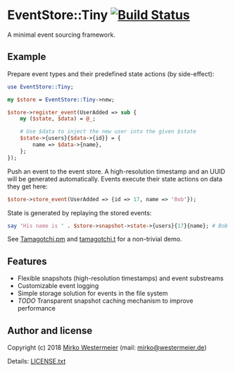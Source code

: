 # EventStore::Tiny [![Build Status](https://travis-ci.org/memowe/EventStore-Tiny.svg?branch=master)](https://travis-ci.org/memowe/EventStore-Tiny)

A minimal event sourcing framework.

## Example

Prepare event types and their predefined state actions (by side-effect):

```perl
use EventStore::Tiny;

my $store = EventStore::Tiny->new;

$store->register_event(UserAdded => sub {
    my ($state, $data) = @_;

    # Use $data to inject the new user into the given $state
    $state->{users}{$data->{id}} = {
        name => $data->{name},
    };
});
```

Push an event to the event store. A high-resolution timestamp and an UUID will be generated automatically. Events execute their state actions on data they get here:

```perl
$store->store_event(UserAdded => {id => 17, name => 'Bob'});
```

State is generated by replaying the stored events:

```perl
say 'His name is ' . $store->snapshot->state->{users}{17}{name}; # Bob
```

See [Tamagotchi.pm][tpm] and [tamagotchi.t][tt] for a non-trivial demo.

[tpm]: t/9_demo/lib/Tamagotchi.pm
[tt]: t/9_demo/tamagotchi.t

## Features

- Flexible snapshots (high-resolution timestamps) and event substreams
- Customizable event logging
- Simple storage solution for events in the file system
- *TODO* Transparent snapshot caching mechanism to improve performance

## Author and license

Copyright (c) 2018 [Mirko Westermeier][mw] (mail: [mirko@westermeier.de][mail])

Details: [LICENSE.txt][license]

[mw]: http://mirko.westermeier.de
[mail]: mailto:mirko@westermeier.de
[license]: LICENSE.txt
